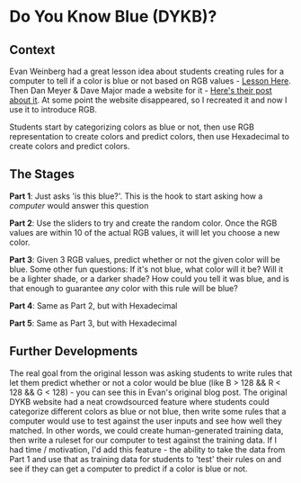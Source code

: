 # Do You Know Blue (DYKB)?

## Context

Evan Weinberg had a great lesson idea about students creating rules for a computer to tell if a color is blue or not based on RGB values -  [Lesson Here](http://evanweinberg.com/2013/04/19/students-thinking-like-computer-scientists/). Then Dan Meyer & Dave Major made a website for it - [Here's their post about it](https://blog.mrmeyer.com/2013/great-lessons-evan-weinbergs-do-you-know-blue/). At some point the website disappeared, so I recreated it and now I use it to introduce RGB.

Students start by categorizing colors as blue or not, then use RGB representation to create colors and predict colors, then use Hexadecimal to create colors and predict colors.

## The Stages

**Part 1**: Just asks 'is this blue?'. This is the hook to start asking how a _computer_ would answer this question

**Part 2**: Use the sliders to try and create the random color. Once the RGB values are within 10 of the actual RGB values, it will let you choose a new color.

**Part 3**: Given 3 RGB values, predict whether or not the given color will be blue. Some other fun questions: If it's not blue, what color will it be? Will it be a lighter shade, or a darker shade? How could you tell it was blue, and is that enough to guarantee _any_ color with this rule will be blue?

**Part 4**: Same as Part 2, but with Hexadecimal

**Part 5**: Same as Part 3, but with Hexadecimal

## Further Developments

The real goal from the original lesson was asking students to write rules that let them predict whether or not a color would be blue (like B > 128 && R < 128 && G < 128) - you can see this in Evan's original blog post. The original DYKB website had a neat crowdsourced feature where students could categorize different colors as blue or not blue, then write some rules that a computer would use to test against the user inputs and see how well they matched. In other words, we could create human-generated training data, then write a ruleset for our computer to test against the training data. If I had time / motivation, I'd add this feature - the ability to take the data from Part 1 and use that as training data for students to 'test' their rules on and see if they can get a computer to predict if a color is blue or not.
